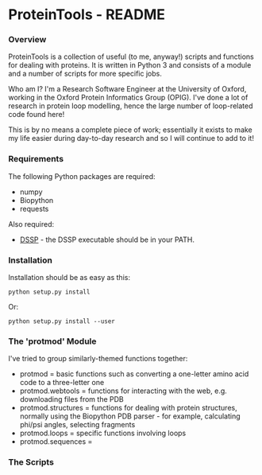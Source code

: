 # ProteinTools - README

### Overview

ProteinTools is a collection of useful (to me, anyway!) scripts and functions for dealing with proteins. It is written in Python 3 and consists of a module and a number of scripts for more specific jobs.

Who am I? I'm a Research Software Engineer at the University of Oxford, working in the Oxford Protein Informatics Group (OPIG). I've done a lot of research in protein loop modelling, hence the large number of loop-related code found here!

This is by no means a complete piece of work; essentially it exists to make my life easier during day-to-day research and so I will continue to add to it!

### Requirements

The following Python packages are required:
  - numpy
  - Biopython
  - requests

Also required:
  - [DSSP](https://github.com/cmbi/dssp) - the DSSP executable should be in your PATH.


### Installation

Installation should be as easy as this:

`python setup.py install`

Or:

`python setup.py install --user`


### The 'protmod' Module

I've tried to group similarly-themed functions together:

  - protmod = basic functions such as converting a one-letter amino acid code to a three-letter one
  - protmod.webtools = functions for interacting with the web, e.g. downloading files from the PDB
  - protmod.structures = functions for dealing with protein structures, normally using the Biopython PDB parser - for example, calculating phi/psi angles, selecting fragments
  - protmod.loops = specific functions involving loops
  - protmod.sequences = 


### The Scripts


